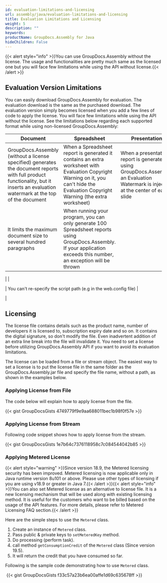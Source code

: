 ```yaml
---
id: evaluation-limitations-and-licensing
url: assembly/java/evaluation-limitations-and-licensing
title: Evaluation Limitations and Licensing
weight: 5
description: ""
keywords: 
productName: GroupDocs.Assembly for Java
hideChildren: False
---
```

{{< alert style="info" >}}You can use GroupDocs.Assembly without the license. The usage and functionalities are pretty much same as the licensed one but you will face few limitations while using the API without license.{{< /alert >}}

## Evaluation Version Limitations

You can easily download GroupDocs.Assembly for evaluation. The evaluation download is the same as the purchased download. The evaluation version simply becomes licensed when you add a few lines of code to apply the license. You will face few limitations while using the API without the license. See the limitations below regarding each supported format while using non-licensed GroupDocs.Assembly:

| Document | Spreadsheet | Presentation |
| --- | --- | --- |
| GroupDocs.Assembly (without a license specified) generates the document reports with full product functionality, but it inserts an evaluation watermark at the top of the document | When a Spreadsheet report is generated it contains an extra worksheet with Evaluation Copyright Warning on it, you can't hide the Evaluation Copyright Warning (the extra worksheet) | When a presentation report is generated using GroupDocs.Assembly, an Evaluation Watermark is injected at the center of each slide |
| It limits the maximum document size to several hundred paragraphs | When running your program, you can only generate 100 Spreadsheet reports using GroupDocs.Assembly. If your application exceeds this number, an exception will be thrown | 
 |
| 

 | You can't re-specify the script path (e.g in the web.config file) | 

 |

## Licensing

The license file contains details such as the product name, number of developers it is licensed to, subscription expiry date and so on. It contains the digital signature, so don't modify the file. Even inadvertent addition of an extra line break into the file will invalidate it. You need to set a license before utilizing GroupDocs.Assembly API if you want to avoid its evaluation limitations. 

The license can be loaded from a file or stream object. The easiest way to set a license is to put the license file in the same folder as the GroupDocs.Assembly.jar file and specify the file name, without a path, as shown in the examples below.

### Applying License from File

The code below will explain how to apply license from the file.

{{< gist GroupDocsGists 4749779f9e9aa688011bec1b98f0f57e >}}



### Applying License from Stream

Following code snippet shows how to apply license from the stream.

{{< gist GroupDocsGists 1e7b64c7376118958c7c084544042b85 >}}



### Applying Metered License

{{< alert style="warning" >}}Since version 18.9, the Metered licensing security has been improved. Metered licensing is now applicable only in Java runtime version 8u101 or above. Please use other types of licensing if you are using v18.9 or greater in Java 7.{{< /alert >}}{{< alert style="info" >}}You can also set Metered license as an alternative to license file. It is a new licensing mechanism that will be used along with existing licensing method. It is useful for the customers who want to be billed based on the usage of the API features. For more details, please refer to Metered Licensing FAQ section.{{< /alert >}}

Here are the simple steps to use the `Metered` class.

1.  Create an instance of `Metered` class.
2.  Pass public & private keys to `setMeteredKey` method.
3.  Do processing (perform task).
4.  call method `getConsumptionCredit` of the `Metered` class (Since version 19.5).
5.  It will return the credit that you have consumed so far.

Following is the sample code demonstrating how to use `Metered` class.

 {{< gist GroupDocsGists f33c57a23b6ea00affe1d69c635678ff >}}


